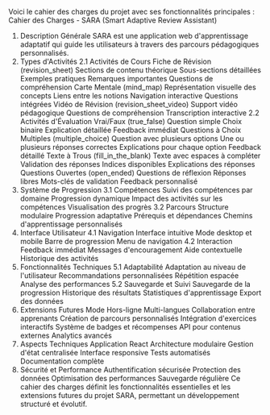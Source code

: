 Voici le cahier des charges du projet avec ses fonctionnalités principales :
Cahier des Charges - SARA (Smart Adaptive Review Assistant)
1. Description Générale
SARA est une application web d'apprentissage adaptatif qui guide les utilisateurs à travers des parcours pédagogiques personnalisés.
2. Types d'Activités
2.1 Activités de Cours
Fiche de Révision (revision_sheet)
Sections de contenu théorique
Sous-sections détaillées
Exemples pratiques
Remarques importantes
Questions de compréhension
Carte Mentale (mind_map)
Représentation visuelle des concepts
Liens entre les notions
Navigation interactive
Questions intégrées
Vidéo de Révision (revision_sheet_video)
Support vidéo pédagogique
Questions de compréhension
Transcription interactive
2.2 Activités d'Évaluation
Vrai/Faux (true_false)
Question simple
Choix binaire
Explication détaillée
Feedback immédiat
Questions à Choix Multiples (multiple_choice)
Question avec plusieurs options
Une ou plusieurs réponses correctes
Explications pour chaque option
Feedback détaillé
Texte à Trous (fill_in_the_blank)
Texte avec espaces à compléter
Validation des réponses
Indices disponibles
Explications des réponses
Questions Ouvertes (open_ended)
Questions de réflexion
Réponses libres
Mots-clés de validation
Feedback personnalisé
3. Système de Progression
3.1 Compétences
Suivi des compétences par domaine
Progression dynamique
Impact des activités sur les compétences
Visualisation des progrès
3.2 Parcours
Structure modulaire
Progression adaptative
Prérequis et dépendances
Chemins d'apprentissage personnalisés
4. Interface Utilisateur
4.1 Navigation
Interface intuitive
Mode desktop et mobile
Barre de progression
Menu de navigation
4.2 Interaction
Feedback immédiat
Messages d'encouragement
Aide contextuelle
Historique des activités
5. Fonctionnalités Techniques
5.1 Adaptabilité
Adaptation au niveau de l'utilisateur
Recommandations personnalisées
Répétition espacée
Analyse des performances
5.2 Sauvegarde et Suivi
Sauvegarde de la progression
Historique des résultats
Statistiques d'apprentissage
Export des données
6. Extensions Futures
Mode Hors-ligne
Multi-langues
Collaboration entre apprenants
Création de parcours personnalisés
Intégration d'exercices interactifs
Système de badges et récompenses
API pour contenus externes
Analytics avancés
7. Aspects Techniques
Application React
Architecture modulaire
Gestion d'état centralisée
Interface responsive
Tests automatisés
Documentation complète
8. Sécurité et Performance
Authentification sécurisée
Protection des données
Optimisation des performances
Sauvegarde régulière
Ce cahier des charges définit les fonctionnalités essentielles et les extensions futures du projet SARA, permettant un développement structuré et évolutif.
